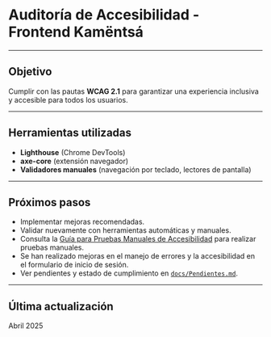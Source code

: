 # Auditoría de Accesibilidad - Frontend Kamëntsá

---

## Objetivo

Cumplir con las pautas **WCAG 2.1** para garantizar una experiencia inclusiva y accesible para todos los usuarios.

---

## Herramientas utilizadas

- **Lighthouse** (Chrome DevTools)
- **axe-core** (extensión navegador)
- **Validadores manuales** (navegación por teclado, lectores de pantalla)


---

## Próximos pasos

- Implementar mejoras recomendadas.
- Validar nuevamente con herramientas automáticas y manuales.
- Consulta la [Guía para Pruebas Manuales de Accesibilidad](Accesibilidad-Pruebas.md) para realizar pruebas manuales.
- Se han realizado mejoras en el manejo de errores y la accesibilidad en el formulario de inicio de sesión.
- Ver pendientes y estado de cumplimiento en [`docs/Pendientes.md`](./Pendientes.md).

---

## Última actualización

Abril 2025
